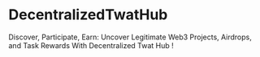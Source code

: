 # DecentralizedTwatHub
 Discover, Participate, Earn: Uncover Legitimate Web3 Projects, Airdrops, and Task Rewards With Decentralized Twat Hub !
